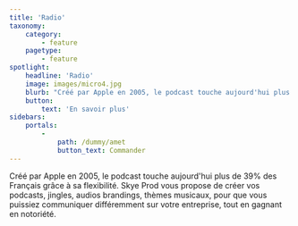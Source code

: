 ```yaml
---
title: 'Radio'
taxonomy:
    category:
        - feature
    pagetype:
        - feature
spotlight:
    headline: 'Radio'
    image: images/micro4.jpg
    blurb: "Créé par Apple en 2005, le podcast touche aujourd'hui plus de 39% des Français grâce à sa flexibilité. Skye Prod vous propose de créer vos podcasts, jingles, audios brandings, thèmes musicaux, pour que vous puissiez communiquer différemment sur votre entreprise, tout en gagnant en notoriété."
    button:
        text: 'En savoir plus'
sidebars:
    portals:
        -
            path: /dummy/amet
            button_text: Commander
---
```


Créé par Apple en 2005, le podcast touche aujourd'hui plus de 39% des Français grâce à sa flexibilité. Skye Prod vous propose de créer vos podcasts, jingles, audios brandings, thèmes musicaux, pour que vous puissiez communiquer différemment sur votre entreprise, tout en gagnant en notoriété.
